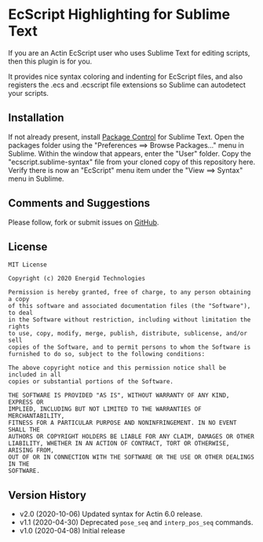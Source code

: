 EcScript Highlighting for Sublime Text
======================================

If you are an Actin EcScript user who uses Sublime Text for editing scripts, 
then this plugin is for you.

It provides nice syntax coloring and indenting for EcScript files, and also
registers the .ecs and .ecscript file extensions so Sublime can autodetect
your scripts.

Installation
------------

If not already present, install [Package Control](https://packagecontrol.io/installation)
for Sublime Text. Open the packages folder using the "Preferences ==> Browse Packages..."
menu in Sublime. Within the window that appears, enter the "User" folder. Copy the
"ecscript.sublime-syntax" file from your cloned copy of this repository here.
Verify there is now an "EcScript" menu item under the "View ==> Syntax" menu in Sublime.

Comments and Suggestions
------------------------

Please follow, fork or submit issues on [GitHub][1].

License
-------

    MIT License

    Copyright (c) 2020 Energid Technologies

    Permission is hereby granted, free of charge, to any person obtaining a copy
    of this software and associated documentation files (the "Software"), to deal
    in the Software without restriction, including without limitation the rights
    to use, copy, modify, merge, publish, distribute, sublicense, and/or sell
    copies of the Software, and to permit persons to whom the Software is
    furnished to do so, subject to the following conditions:

    The above copyright notice and this permission notice shall be included in all
    copies or substantial portions of the Software.

    THE SOFTWARE IS PROVIDED "AS IS", WITHOUT WARRANTY OF ANY KIND, EXPRESS OR
    IMPLIED, INCLUDING BUT NOT LIMITED TO THE WARRANTIES OF MERCHANTABILITY,
    FITNESS FOR A PARTICULAR PURPOSE AND NONINFRINGEMENT. IN NO EVENT SHALL THE
    AUTHORS OR COPYRIGHT HOLDERS BE LIABLE FOR ANY CLAIM, DAMAGES OR OTHER
    LIABILITY, WHETHER IN AN ACTION OF CONTRACT, TORT OR OTHERWISE, ARISING FROM,
    OUT OF OR IN CONNECTION WITH THE SOFTWARE OR THE USE OR OTHER DEALINGS IN THE
    SOFTWARE.

Version History
---------------

* v2.0 (2020-10-06) Updated syntax for Actin 6.0 release.
* v1.1 (2020-04-30) Deprecated `pose_seq` and `interp_pos_seq` commands.
* v1.0 (2020-04-08) Initial release

[1]: https://github.com/Energid/subl-ecscript
